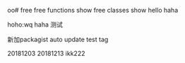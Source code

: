oo# free
free functions show
free classes show
hello
haha

hoho:wq
haha 测试

新加packagist auto update
test tag

20181203
20181213
ikk222
